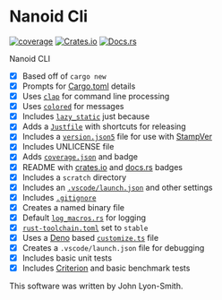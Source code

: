 # Nanoid Cli

[![coverage](https://shields.io/endpoint?url=https://raw.githubusercontent.com/jlyonsmith/nanoid_cli/main/coverage.json)](https://github.com/jlyonsmith/nanoid_cli/blob/main/coverage.json)
[![Crates.io](https://img.shields.io/crates/v/nanoid_cli.svg)](https://crates.io/crates/nanoid_cli)
[![Docs.rs](https://docs.rs/nanoid_cli/badge.svg)](https://docs.rs/nanoid_cli)

Nanoid CLI

- [x] Based off of `cargo new`
- [x] Prompts for [Cargo.toml](./Cargo.toml) details
- [x] Uses [`clap`](https://crates.io/crates/clap) for command line processing
- [x] Uses [`colored`](https://crates.io/crates/colored) for messages
- [x] Includes [`lazy_static`](https://crates.io/crates/lazy_static) just because
- [x] Adds a [`Justfile`](https://crates.io/crates/just) with shortcuts for releasing
- [x] Includes a [`version.json5`](./version.json5) file for use with [StampVer](https://crates.io/crates/stampver)
- [x] Includes UNLICENSE file
- [x] Adds [`coverage.json`](./coverage.json) and badge
- [x] README with [crates.io](https://crates.io/) and [docs.rs](https://docs.rs/) badges
- [x] Includes a `scratch` directory
- [x] Includes an [`.vscode/launch.json`](.vscode/launch.json) and other settings
- [x] Includes [`.gitignore`](./.gitignore)
- [x] Creates a named binary file
- [x] Default [`log_macros.rs`](./src/log_macros.rs) for logging
- [x] [`rust-toolchain.toml`](./rust-toolchain.toml) set to `stable`
- [x] Uses a [Deno](https://deno.land/) based [`customize.ts`](./customize.ts) file
- [x] Creates a `.vscode/launch.json` file for debugging
- [x] Includes basic unit tests
- [x] Includes [Criterion](https://crates.io/crates/criterion) and basic benchmark tests

This software was written by John Lyon-Smith.